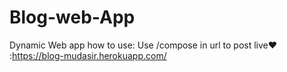 # Blog-web-App
Dynamic Web app
 how to use:
Use /compose in url to post 
live❤
:https://blog-mudasir.herokuapp.com/
